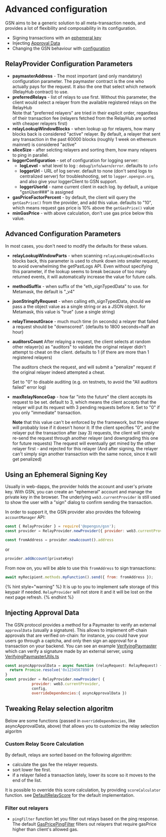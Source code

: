 # Advanced configuration

GSN aims to be a generic solution to all meta-transaction needs, and provides a lot of flexibility and composability in its configuration.

* Signing transactions with an [ephemeral key](#using-an-offline-signing-key)
* Injecting [Approval Data](#injecting-approval-data)
* Changing the GSN behaviour with [configuration](#gsnconfig)

## RelayProvider Configuration Parameters

- **paymasterAddress** - The most important (and only mandatory) configuration parameter. The paymaster contract is the one who actually pays for the request.
  It also the one that select which network (RelayHub contract) to use.
- **preferredRelays** - list of relays to use first. Without this parameter, the client would 
  select a relayer from the available registered relays on the RelayHub    
    Note that "preferred relayers" are tried in their explicit order, regardless of their transaction fee (relayers fetched from the RelayHub are sorted with cheaper relayers first)
- **relayLookupWindowBlocks** - when lookup up for relayers, how many blocks back is considered "active" relayer.
  By default, a relayer that sent any transaction in the past 60000 blocks (roughly 1 week on ethereum mainnet) is considered "active"
- **sliceSize** - after selcting relayers and sorting them, how many relayers to ping in parallel.
- **loggerConfiguration** - set of configuration for logging server:
    - **logLevel** - what level to log : `debug`/`info`/`warn`/`error`. defaults to `info`
    - **loggerUrl** - URL of log server. default to none (don't send logs to centralized server)
        for troubleshooting, set to `logger.opengsn.org`, and also give your loggerClient to GSN support.
    - **loggerUserId** - name current client in each log. by default, a unique "gsnUser###" is assigned
- **gasPriceFactorPercent** - by default, the client will query the `getGasPrice()` from the provider, and add
  this value. defaults to "10", which means request gas price is 10% above the `getGasPrice()` value
- **minGasPrice** - with above calculation, don't use gas price below this value.


## Advanced Configuration Parameters

In most cases, you don't need to modify the defaults for these values.

- **relayLookupWindowParts** - when scanning `relayLookupWindowBlocks` blocks back, this parameter is used to chunk down
  into smaller request, to avoid overwhelming the getPastLogs API. Even without specifying this parameter, if the lookup
  seems to break because of too many returned events, it will automatically increase the value for future calls.

- **methodSuffix** - when suffix of the "eth_signTypedData" to use. for Metamask, the default is "_v4"
- **jsonStringifyRequest** - when calling eth_signTypedData, should we pass a the object value as a single string or as a JSON object.
    for Metamask, this value is "true" (use a single string)
- **relayTimeoutGrace** - much much time (in seconds) a relayer that failed a request should be "downscored". (defaults to 1800 seconds=half an hour)

- **auditorsCount** After relaying a request, the client selects at random other relayer(s) as "auditors"
    to validate the original relayer didn't attempt to cheat on the client. defaults to 1 (if there are more than 1 registered relayers)
   
  The auditors check the request, and will submit a "penalize" request if the original relayer indeed attempted a cheat.

  Set to "0" to disable auditing (e.g. on testnets, to avoid the "All auditors failed" error log)

- **maxRelayNonceGap** - how far "into the future" the client accepts its request to be set. default to 3, 
  which means the client accepts that the relayer will put its request with 3 pending requests before it.
  Set to "0" if you only "immediate" transaction.
  
  **Note** that this value can't be enforced by the framework, but the relayer will probably lose if it doesn't honor it:
  If the client specifies "0", and the relayer put the transaction after (say 3) 
  requests, the client will simply re-send the request through another relayer (and downgrading this one for future requests)
  The request will eventually get mined by the other relayer first - and rejected for this relayer (And after signing, the relayer can't simply sign another transaction with the same nonce, since it will get penalized)


## Using an Ephemeral Signing Key <a id="using-an-offline-signing-key"></a>

Usually in web-dapps, the provider holds the account and user's private key.
With GSN, you can create an "ephemeral" account and manage the private key in the browser.
The underlying `web3.currentProvider` is still used to show the user with a "sign" dialog to confirm sending the transaction.

In order to support it, the GSN provider also provides the following `accountManager` API:

```javascript
const { RelayProvider } = require('@opengsn/gsn');
const provider = RelayProvider.newProvider({ provider: web3.currentProvider, config })

const fromAddress = provider.newAccount().address
```

or

```javascript
provider.addAccount(privateKey)
```

From now on, you will be able to use this `fromAddress` to sign transactions:

```javascript
await myRecipient.methods.myFunction().send({ from: fromAddress });
```

{% hint style="warning" %}
It is up to you to implement safe storage of this keypair if needed. `RelayProvider` will not store it and it will be lost on the next page refresh.
{% endhint %}

## Injecting Approval Data <a id="injecting-approval-data"></a>

The GSN protocol provides a method for a Paymaster to verify an external `approvalData` (usually a signature).
This allows to implement off-chain approvals that are verified on-chain: for instance, you could have your users go through a captcha, and only then sign an approval for a transaction on your backend.
You can see an example [VerifyingPaymaster](https://github.com/opengsn/gsn-paymasters/blob/master/contracts/VerifyingPaymater.sol) which can verify a signature made by an external server, using [VerifyingPaymasterUtils.ts](https://github.com/opengsn/gsn-paymasters/blob/master/src/VerifyingPaymasterUtils.ts)


```javascript
const asyncApprovalData = async function (relayRequest: RelayRequest) {
  return Promise.resolve('0x1234567890')
}
const provider = RelayProvider.newProvider( { 
            provider: web3.currentProvider, 
            config, 
            overrideDependencies:{ asyncApprovalData })
```

## Tweaking Relay selection algoritm

Below are some functions (passed in `overrideDependencies`, like asyncApprovalData, above) that allows you to customize the
relay selection algoritm 

### Custom Relay Score Calculation

By default, relays are sorted based on the following algorithm:
- calculate the gas fee the relayer requests.
- sort lower fee first.
- if a relayer failed a transaction lately, lower its score so it moves to the end of the list.

It is possible to override this score calculation, by providing `scoreCalculator` function. see [DefaultRelayScore](https://github.com/opengsn/gsn/blob/master/src/relayclient/KnownRelaysManager.ts#L25) for the default
implementation.


### Filter out relayers

* `pingFilter` function let you filter out relays based on the ping response. The default [GasPricePingFilter](https://github.com/opengsn/gsn/blob/master/src/relayclient/RelayClient.ts#L45) filters out relayers that require gasPrice higher than client's allowed gas.


